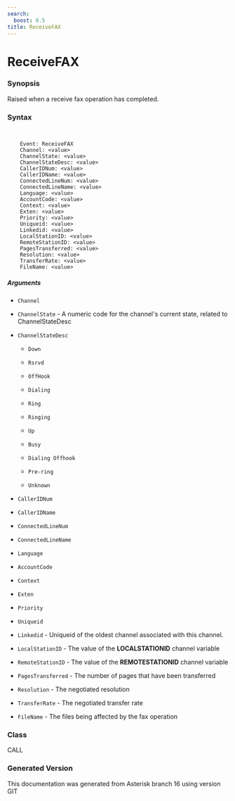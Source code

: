 ```yaml
---
search:
  boost: 0.5
title: ReceiveFAX
---
```


# ReceiveFAX

### Synopsis

Raised when a receive fax operation has completed.

### Syntax


```


    Event: ReceiveFAX
    Channel: <value>
    ChannelState: <value>
    ChannelStateDesc: <value>
    CallerIDNum: <value>
    CallerIDName: <value>
    ConnectedLineNum: <value>
    ConnectedLineName: <value>
    Language: <value>
    AccountCode: <value>
    Context: <value>
    Exten: <value>
    Priority: <value>
    Uniqueid: <value>
    Linkedid: <value>
    LocalStationID: <value>
    RemoteStationID: <value>
    PagesTransferred: <value>
    Resolution: <value>
    TransferRate: <value>
    FileName: <value>

```
##### Arguments


* `Channel`

* `ChannelState` - A numeric code for the channel's current state, related to ChannelStateDesc<br>

* `ChannelStateDesc`

    * `Down`

    * `Rsrvd`

    * `OffHook`

    * `Dialing`

    * `Ring`

    * `Ringing`

    * `Up`

    * `Busy`

    * `Dialing Offhook`

    * `Pre-ring`

    * `Unknown`

* `CallerIDNum`

* `CallerIDName`

* `ConnectedLineNum`

* `ConnectedLineName`

* `Language`

* `AccountCode`

* `Context`

* `Exten`

* `Priority`

* `Uniqueid`

* `Linkedid` - Uniqueid of the oldest channel associated with this channel.<br>

* `LocalStationID` - The value of the **LOCALSTATIONID** channel variable<br>

* `RemoteStationID` - The value of the **REMOTESTATIONID** channel variable<br>

* `PagesTransferred` - The number of pages that have been transferred<br>

* `Resolution` - The negotiated resolution<br>

* `TransferRate` - The negotiated transfer rate<br>

* `FileName` - The files being affected by the fax operation<br>

### Class

CALL

### Generated Version

This documentation was generated from Asterisk branch 16 using version GIT 